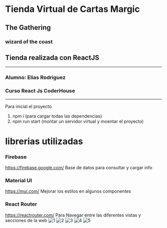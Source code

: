 # Tienda Virtual de Cartas Margic  
## The Gathering
### wizard of the coast

## Tienda realizada con ReactJS
---
### Alumno: Elias Rodriguez
### Curso React Js CoderHouse
---
Para inicial el proyecto 
1) npm i (para cargar todas las dependencias)
1) npm run start (montar un servidor virtual y moentar el proyecto)

# librerias utilizadas

### Firebase
https://firebase.google.com/
Base de datos para consultar y cargar info 

### Material UI
https://mui.com/
Mejorar los estilos en algunos componentes

### React Router
https://reactrouter.com/
Para Navegar entre las diferentes vistas y secciones de la web
![1](https://user-images.githubusercontent.com/72840190/175436687-a78bc843-f2d2-4b80-ab8b-745766482b55.png)
![2](https://user-images.githubusercontent.com/72840190/175436690-09b42f0d-7967-4a14-884d-2165e3cde50c.png)
![3](https://user-images.githubusercontent.com/72840190/175436697-5f81fc44-3fec-41b5-88e6-1589d5e29a8b.png)
![4](https://user-images.githubusercontent.com/72840190/175436700-d11a6ab0-7737-4eaf-8c59-5a3e77210b07.png)
![5](https://user-images.githubusercontent.com/72840190/175436704-a2cb8d19-2008-4101-809a-3f409425b2df.png)

